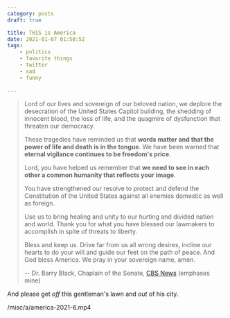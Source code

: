 ```yaml
---
category: posts
draft: true

title: THIS is America
date: 2021-01-07 01:58:52
tags:
    - politics
    - favorite things
    - twitter
    - sad
    - funny
    
---
```


> Lord of our lives and sovereign of our beloved nation, we deplore the desecration of the United States Capitol building, the shedding of innocent blood, the loss of life, and the quagmire of dysfunction that threaten our democracy.
> 
> These tragedies have reminded us that **words matter and that the power of life and death is in the tongue**. We have been warned that **eternal vigilance continues to be freedom's price**.
> 
> Lord, you have helped us remember that **we need to see in each other a common humanity that reflects your image**.
> 
> You have strengthened our resolve to protect and defend the Constitution of the United States against all enemies domestic as well as foreign.
> 
> Use us to bring healing and unity to our hurting and divided nation and world. Thank you for what you have blessed our lawmakers to accomplish in spite of threats to liberty.
> 
> Bless and keep us. Drive far from us all wrong desires, incline our hearts to do your will and guide our feet on the path of peace. And God bless America. We pray in your sovereign name, amen.
> 
> -- Dr. Barry Black, Chaplain of the Senate, [CBS News](https://twitter.com/CBSNews/status/1347103638964072449) (emphases mine)

And please get _off_ this gentleman's lawn and _out_ of his city.

/misc/a/america-2021-6.mp4
